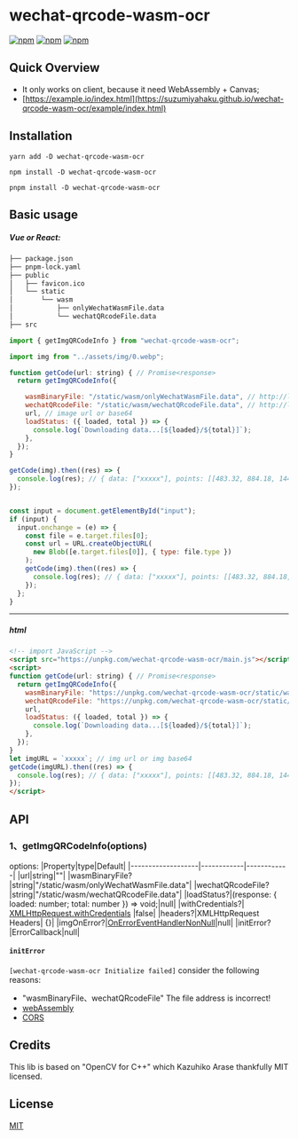# wechat-qrcode-wasm-ocr

[![npm](https://img.shields.io/npm/v/wechat-qrcode-wasm-ocr.svg?style=flat-square)](https://www.npmjs.com/package/qrcode)
[![npm](https://img.shields.io/npm/dt/wechat-qrcode-wasm-ocr.svg?style=flat-square)](https://www.npmjs.com/package/wechat-qrcode-wasm-ocr)
[![npm](https://img.shields.io/npm/l/wechat-qrcode-wasm-ocr.svg?style=flat-square)](https://github.com/soldair/node-qrcode/blob/master/license)


## Quick Overview
- It only works on client, because it need WebAssembly + Canvas;
- [https://example.io/index.html](https://suzumiyahaku.github.io/wechat-qrcode-wasm-ocr/example/index.html)


## Installation
```yarn
yarn add -D wechat-qrcode-wasm-ocr
```
```npm
npm install -D wechat-qrcode-wasm-ocr
```
```pnpm
pnpm install -D wechat-qrcode-wasm-ocr
```

## Basic usage

##### Vue or React:
```txt
├── package.json
├── pnpm-lock.yaml
├── public
│   ├── favicon.ico
│   └── static
│       └── wasm
│           ├── onlyWechatWasmFile.data
│           └── wechatQRcodeFile.data
├── src
```
```js
import { getImgQRCodeInfo } from "wechat-qrcode-wasm-ocr";

import img from "../assets/img/0.webp";

function getCode(url: string) { // Promise<response>
  return getImgQRCodeInfo({

    wasmBinaryFile: "/static/wasm/onlyWechatWasmFile.data", // http://localhost:8080/static/wasm/onlyWechatWasmFile.data
    wechatQRcodeFile: "/static/wasm/wechatQRcodeFile.data", // http://localhost:8080/static/wasm/wechatQRcodeFile.data
    url, // image url or base64
    loadStatus: ({ loaded, total }) => {
      console.log(`Downloading data...[${loaded}/${total}]`);
    },
  });
}

getCode(img).then((res) => {
  console.log(res); // { data: ["xxxxx"], points: [[483.32, 884.18, 1444.00, 884.18, 1444.00, 1790.69, 483.32, 1790.69]] }
});


const input = document.getElementById("input");
if (input) {
  input.onchange = (e) => {
    const file = e.target.files[0];
    const url = URL.createObjectURL(
      new Blob([e.target.files[0]], { type: file.type })
    );
    getCode(img).then((res) => {
      console.log(res); // { data: ["xxxxx"], points: [[483.32, 884.18, 1444.00, 884.18, 1444.00, 1790.69, 483.32, 1790.69]] }
    });
  };
}
```
---
##### html
```html
<!-- import JavaScript -->
<script src="https://unpkg.com/wechat-qrcode-wasm-ocr/main.js"></script>
<script>
function getCode(url: string) { // Promise<response>
  return getImgQRCodeInfo({
    wasmBinaryFile: "https://unpkg.com/wechat-qrcode-wasm-ocr/static/wasm/onlyWechatWasmFile.data",
    wechatQRcodeFile: "https://unpkg.com/wechat-qrcode-wasm-ocr/static/wasm/wechatQRcodeFile.data",
    url,
    loadStatus: ({ loaded, total }) => {
      console.log(`Downloading data...[${loaded}/${total}]`);
    },
  });
}
let imgURL = `xxxxx`; // img url or img base64
getCode(imgURL).then((res) => {
  console.log(res); // { data: ["xxxxx"], points: [[483.32, 884.18, 1444.00, 884.18, 1444.00, 1790.69, 483.32, 1790.69]] }
});
</script>
```
## API
### 1、getImgQRCodeInfo(options)

options:
|Property|type|Default|
|-------------------|------------|------------|
|url|string|""|
|wasmBinaryFile?|string|"/static/wasm/onlyWechatWasmFile.data"|
|wechatQRcodeFile?|string|"/static/wasm/wechatQRcodeFile.data"|
|loadStatus?|(response: { loaded: number; total: number }) => void;|null|
|withCredentials?| [XMLHttpRequest.withCredentials](https://developer.mozilla.org/en-US/docs/Web/API/XMLHttpRequest/withCredentials) |false|
|headers?|XMLHttpRequest Headers| {}|
|imgOnError?|[OnErrorEventHandlerNonNull](https://developer.mozilla.org/en-US/docs/Web/API/HTMLImageElement#errors)|null|
|initError?|ErrorCallback|null|

#### `initError`
`[wechat-qrcode-wasm-ocr Initialize failed]` consider the following reasons:
- "wasmBinaryFile、wechatQRcodeFile" The file address is incorrect!
- [webAssembly](https://developer.mozilla.org/en-US/docs/WebAssembly)
- [CORS](https://developer.mozilla.org/en-US/docs/Web/HTTP/CORS)


## Credits
This lib is based on "OpenCV for C++" which Kazuhiko Arase thankfully MIT licensed.

## License
[MIT](https://github.com/soldair/node-qrcode/blob/master/license)
